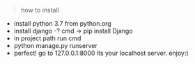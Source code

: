 > how to install
- install python 3.7 from python.org
- install django -? cmd -> pip install Django
- in project path run cmd 
- python manage.py runserver
- perfect! go to 127.0.0.1:8000 its your localhost server. enjoy:)

